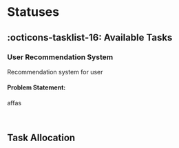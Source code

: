 # Statuses

## :octicons-tasklist-16: **Available Tasks**

### User Recommendation System

Recommendation system for user

#### Problem Statement: 

affas


<br>


## **Task Allocation**



